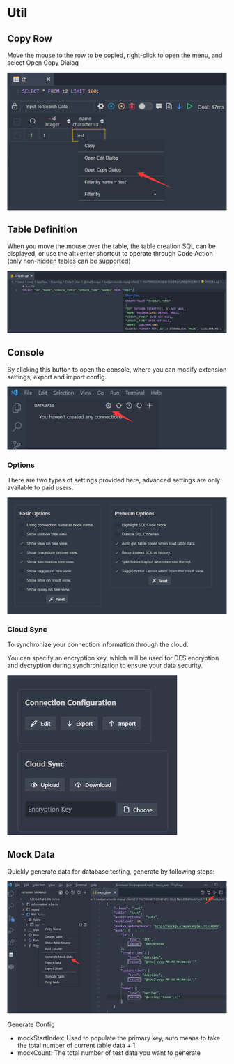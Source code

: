 # Util

## Copy Row

Move the mouse to the row to be copied, right-click to open the menu, and select Open Copy Dialog

![](image/util/1648705778502.png)

## Table Definition

When you move the mouse over the table, the table creation SQL can be displayed, or use the alt+enter shortcut to operate through Code Action (only non-hidden tables can be supported)

![](image/sql/1647176834109.png)

## Console

By clicking this button to open the console, where you can modify extension settings, export and import config.

![](image/console/1646791881361.png)

### Options

There are two types of settings provided here, advanced settings are only available to paid users.

![](image/console/1648456961090.png)



### Cloud Sync

To synchronize your connection information through the cloud.

You can specify an encryption key, which will be used for DES encryption and decryption during synchronization to ensure your data security.

![](image/console/1646792025769.jpg)

## Mock Data

Quickly generate data for database testing, generate by following steps:

![mockData](images/mockData.jpg)

Generate Config

- mockStartIndex: Used to populate the primary key, auto means to take the total number of current table data + 1.
- mockCount: The total number of test data you want to generate
